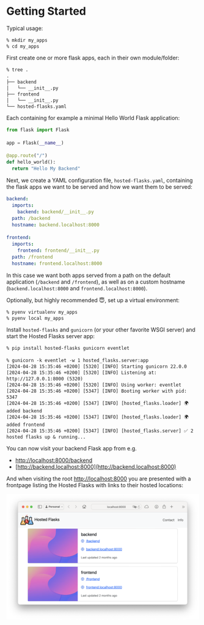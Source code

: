 # Getting Started

Typical usage:

```console
% mkdir my_apps
% cd my_apps
```

First create one or more flask apps, each in their own module/folder:

```console
% tree .
.
├── backend
│   └── __init__.py
├── frontend
│   └── __init__.py
└── hosted-flasks.yaml
```

Each containing for example a minimal Hello World Flask application:

```python
from flask import Flask

app = Flask(__name__)

@app.route("/")
def hello_world():
  return "Hello My Backend"
```

Next, we create a YAML configuration file, `hosted-flasks.yaml`, containing the flask apps we want to be served and how we want them to be served:

```yaml
backend:
  imports:
    backend: backend/__init__.py
  path: /backend
  hostname: backend.localhost:8000

frontend:
  imports:
    frontend: frontend/__init__.py
  path: /frontend
  hostname: frontend.localhost:8000
```

In this case we want both apps served from a path on the default application (`/backend` and `/frontend`), as well as on a custom hostname (`backend.localhost:8000` and `frontend.localhost:8000`).

Optionally, but highly recommended 😇, set up a virtual environment:

```console
% pyenv virtualenv my_apps
% pyenv local my_apps
```

Install `hosted-flasks` and `gunicorn` (or your other favorite WSGI server) and start the Hosted Flasks server app:

```console
% pip install hosted-flasks gunicorn eventlet

% gunicorn -k eventlet -w 1 hosted_flasks.server:app
[2024-04-28 15:35:46 +0200] [5320] [INFO] Starting gunicorn 22.0.0
[2024-04-28 15:35:46 +0200] [5320] [INFO] Listening at: http://127.0.0.1:8000 (5320)
[2024-04-28 15:35:46 +0200] [5320] [INFO] Using worker: eventlet
[2024-04-28 15:35:46 +0200] [5347] [INFO] Booting worker with pid: 5347
[2024-04-28 15:35:46 +0200] [5347] [INFO] [hosted_flasks.loader] 🌍 added backend
[2024-04-28 15:35:46 +0200] [5347] [INFO] [hosted_flasks.loader] 🌍 added frontend
[2024-04-28 15:35:46 +0200] [5347] [INFO] [hosted_flasks.server] ✅ 2 hosted flasks up & running...
```

You can now visit your backend Flask app from e.g.

* [http://localhost:8000/backend](http://localhost:8000/backend)
* [http://backend.localhost:8000](http://backend.localhost:8000)

And when visiting the root [http://localhost:8000](http://localhost:8000) you are presented with a frontpage listing the Hosted Flasks with links to their hosted locations:

![Hosted Flasks Frontpage](_static/frontpage.png)
